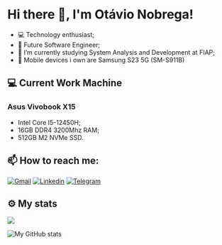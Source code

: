 # Hi there 👋, I'm Otávio Nobrega!

- 💻 Technology enthusiast;
- 🔭 Future Software Engineer;
- 🌱 I’m currently studying System Analysis and Development at FIAP;
- 📱 Mobile devices i own are Samsung S23 5G (SM-S911B)

## 💻 Current Work Machine
### Asus Vivobook X15
- Intel Core I5-12450H;
- 16GB DDR4 3200Mhz RAM;
- 512GB M2 NVMe SSD.

## 📫 How to reach me:
[![Gmail](https://img.shields.io/badge/Gmail-D14836?style=for-the-badge&logo=gmail&logoColor=FFFFFF&label=)](mailto:otavio.nobregadas@gmail.com)
[![Linkedin](https://img.shields.io/badge/linkedin-%231E77B5.svg?&style=for-the-badge&logo=linkedin&logoColor=FFFFFF&label=)](https://linkedin.com/in/otávio-nobrega-800b85293/)
[![Telegram](https://img.shields.io/badge/Telegram-2CA5E0.svg?style=for-the-badge&logo=telegram&logoColor=FFFFFF&label=)](https://t.me/nobregaX)

## ⚙️ My stats
<img src="https://komarev.com/ghpvc/?username=nobregaX">

![My GitHub stats](https://github-readme-stats-eight-theta.vercel.app/api?username=nobregaX&show_icons=true&include_all_commits=true&count_private=true&theme=midnight-purple)
